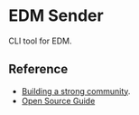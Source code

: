 # EDM Sender
CLI tool for EDM.

## Reference
- [Building a strong community](https://help.github.com/categories/building-a-strong-community/).
- [Open Source Guide](https://opensource.guide/zh-cn/)
